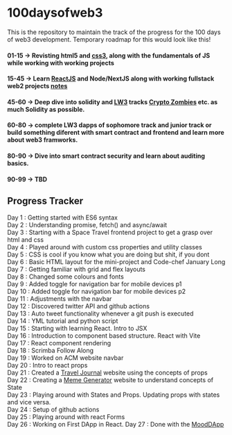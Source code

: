 # 100daysofweb3

This is the repository to maintain the track of the progress for the 100 days of web3 development. Temporary roadmap for this would look like this!

#### 01-15 -> Revisting html5 and [css3](https://developer.mozilla.org/en-US/docs/Web/CSS), along with the fundamentals of JS while working with working projects

#### 15-45 -> Learn [ReactJS](https://scrimba.com/learn/learnreact/) and Node/NextJS along with working fullstack web2 projects [notes](react-notes.md)

#### 45-60 -> Deep dive into solidity and [LW3](https://learnweb3.io/dashboard) tracks [Crypto Zombies](https://cryptozombies.io/) etc. as much Solidity as possible.

#### 60-80 -> complete LW3 dapps of sophomore track and junior track or build something diferent with smart contract and frontend and learn more about web3 framworks.

#### 80-90 -> Dive into smart contract security and learn about auditing basics.

#### 90-99 -> TBD

## Progress Tracker

Day 1 : Getting started with ES6 syntax\
Day 2 : Understanding promise, fetch() and async/await\
Day 3 : Starting with a Space Travel frontend project to get a grasp over html and css\
Day 4 : Played around with custom css properties and utility classes\
Day 5 : CSS is cool if you know what you are doing but shit, if you dont\
Day 6 : Basic HTML layout for the mini-project and Code-chef January Long\
Day 7 : Getting familiar with grid and flex layouts\
Day 8 : Changed some colours and fonts\
Day 9 : Added toggle for navigation bar for mobile devices p1\
Day 10 : Added toggle for navigation bar for mobile devices p2\
Day 11 : Adjustments with the navbar\
Day 12 : Discovered twitter API and github actions\
Day 13 : Auto tweet functionality whenever a git push is executed\
Day 14 : YML tutorial and python script\
Day 15 : Starting with learning React. Intro to JSX\
Day 16 : Introduction to component based structure. React with Vite\
Day 17 : React component rendering\
Day 18 : Scrimba Follow Along\
Day 19 : Worked on ACM website navbar\
Day 20 : Intro to react props\
Day 21 : Created a [Travel Journal](travel-journal/about.md) website using the concepts of props\
Day 22 : Creating a [Meme Generator](meme-generator/about.md) website to understand concepts of State\
Day 23 : Playing around with States and Props. Updating props with states and vice versa.\
Day 24 : Setup of github actions\
Day 25 : Playing around with react Forms\
Day 26 : Working on First DApp in React.
Day 27 : Done with the [MoodDApp](MoodDApp\about.md)
